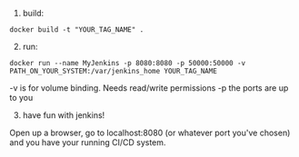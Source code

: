 1. build: 
```
docker build -t "YOUR_TAG_NAME" .
```
2. run:
```
docker run --name MyJenkins -p 8080:8080 -p 50000:50000 -v PATH_ON_YOUR_SYSTEM:/var/jenkins_home YOUR_TAG_NAME
```

-v is for volume binding. Needs read/write permissions
-p the ports are up to you

3. have fun with jenkins!

Open up a browser, go to localhost:8080 (or whatever port you've chosen) and you have your running CI/CD system.
